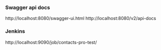 
### Swagger api docs
http://localhost:8080/swagger-ui.html
http://localhost:8080/v2/api-docs

### Jenkins
http://localhost:9090/job/contacts-pro-test/
